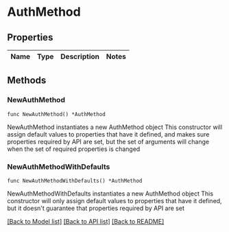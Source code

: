 # AuthMethod

## Properties

Name | Type | Description | Notes
------------ | ------------- | ------------- | -------------

## Methods

### NewAuthMethod

`func NewAuthMethod() *AuthMethod`

NewAuthMethod instantiates a new AuthMethod object
This constructor will assign default values to properties that have it defined,
and makes sure properties required by API are set, but the set of arguments
will change when the set of required properties is changed

### NewAuthMethodWithDefaults

`func NewAuthMethodWithDefaults() *AuthMethod`

NewAuthMethodWithDefaults instantiates a new AuthMethod object
This constructor will only assign default values to properties that have it defined,
but it doesn't guarantee that properties required by API are set


[[Back to Model list]](../README.md#documentation-for-models) [[Back to API list]](../README.md#documentation-for-api-endpoints) [[Back to README]](../README.md)


